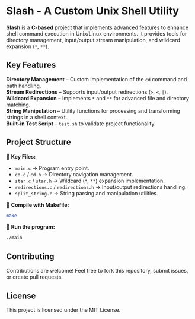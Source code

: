 # **Slash - A Custom Unix Shell Utility**

**Slash** is a **C-based** project that implements advanced features to enhance shell command execution in Unix/Linux environments. It provides tools for directory management, input/output stream manipulation, and wildcard expansion (`*`, `**`).

## **Key Features**
**Directory Management** – Custom implementation of the `cd` command and path handling.  
**Stream Redirections** – Supports input/output redirections (`>`, `<`, `|`).  
**Wildcard Expansion** – Implements `*` and `**` for advanced file and directory matching.  
**String Manipulation** – Utility functions for processing and transforming strings in a shell context.  
**Built-in Test Script** – `test.sh` to validate project functionality.  

## **Project Structure**
📂 **Key Files:**  
- `main.c` → Program entry point.  
- `cd.c` / `cd.h` → Directory navigation management.  
- `star.c` / `star.h` → Wildcard (`*`, `**`) expansion implementation.  
- `redirections.c` / `redirections.h` → Input/output redirections handling.  
- `split_string.c` → String parsing and manipulation utilities.  

🔧 **Compile with Makefile:**  
```bash
make
```

🚀 **Run the program:**  
```bash
./main
```

## Contributing
Contributions are welcome! Feel free to fork this repository, submit issues, or create pull requests.

## License
This project is licensed under the MIT License.

